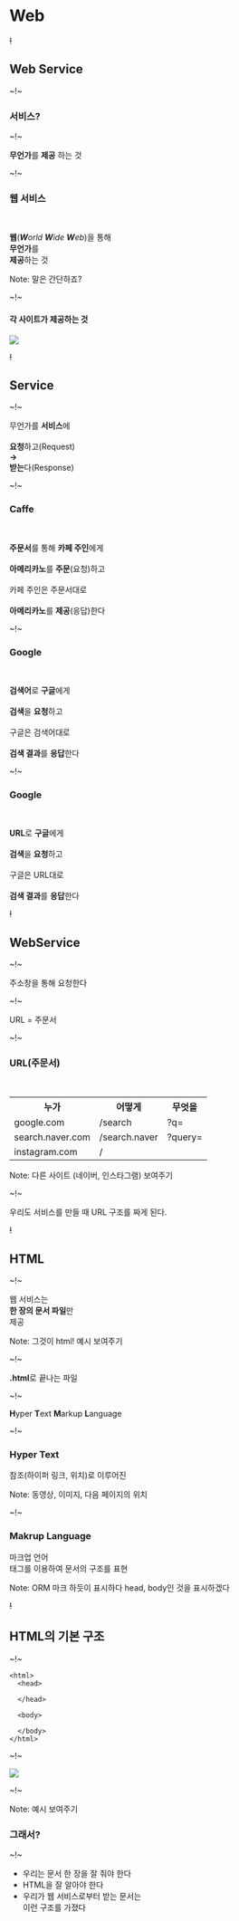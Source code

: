 # Web

~~!~~

## Web Service

~!~

### 서비스?

~!~

**무언가**를 **제공** 하는 것

~!~

### 웹 서비스
<br>

**웹**(_**W**orld **W**ide **W**eb_)을 통해 
<br>
**무언가**를 
<br>
**제공**하는 것

Note:
말은 간단하죠?

~!~

#### 각 사이트가 제공하는 것

<img src="images/service_list.png" style="border-style: hidden;">

~~!~~

## Service

~!~

무언가를 **서비스**에 
<br>
<br>
**요청**하고(Request)
<br>
**→**
<br>
**받는**다(Response)

~!~

### Caffe

<br>

**주문서**를 통해 **카페 주인**에게
<br>
<br>
**아메리카노**를 **주문**(요청)하고 
<br>
<br>
카페 주인은 주문서대로
<br>
<br>
**아메리카노**를 **제공**(응답)한다

~!~

### Google

<br>

**검색어**로 **구글**에게
<br>
<br>
**검색**을 **요청**하고 
<br>
<br>
구글은 검색어대로
<br>
<br>
**검색 결과**를 **응답**한다


~!~


### Google

<br>

**URL**로 **구글**에게
<br>
<br>
**검색**을 **요청**하고 
<br>
<br>
구글은 URL대로
<br>
<br>
**검색 결과**를 **응답**한다

~~!~~

## WebService

~!~

주소창을 통해 요청한다

~!~

URL = 주문서

~!~

### URL(주문서)

<br>

<table>
  <tr>
      <th>누가</th>
      <th>어떻게</th>
      <th>무엇을</th>
  </tr>
  <tr>
      <td>google.com</td>
      <td>/search</td>
      <td>?q=</td>
  </tr>
  <tr>
      <td>search.naver.com</td>
      <td>/search.naver</td>
      <td>?query=</td>
  </tr>
  <tr>
      <td>instagram.com</td>
      <td>/</td>
      <td></td>
  </tr>
</table>

Note:
다른 사이트 (네이버, 인스타그램) 보여주기

~!~

우리도 서비스를 만들 때 URL 구조를 짜게 된다.


~~!~~


## HTML

~!~

웹 서비스는
<br>
**한 장의 문서 파일**만
<br>
제공

Note:
그것이 html!
예시 보여주기


~!~

**.html**로 끝나는 파일

~!~

**H**yper **T**ext **M**arkup **L**anguage

~!~

### Hyper Text

참조(하이퍼 링크, 위치)로 이루어진

Note:
동영상, 이미지, 다음 페이지의 위치

~!~

### Makrup Language

마크업 언어
<br>
태그를 이용하여 문서의 구조를 표현

Note:
ORM 마크 하듯이
표시하다
head, body인 것을 표시하겠다

~~!~~

## HTML의 기본 구조

~!~

```
<html>
  <head>

  </head>

  <body>

  </body>
</html>
```

~!~

<img src="images/html_head_body.png" style="border-style: hidden;">

~!~

Note:
예시 보여주기

### 그래서?

~!~

* 우리는 문서 한 장을 잘 줘야 한다
* HTML을 잘 알아야 한다
* 우리가 웹 서비스로부터 받는 문서는  
  이런 구조를 가졌다
